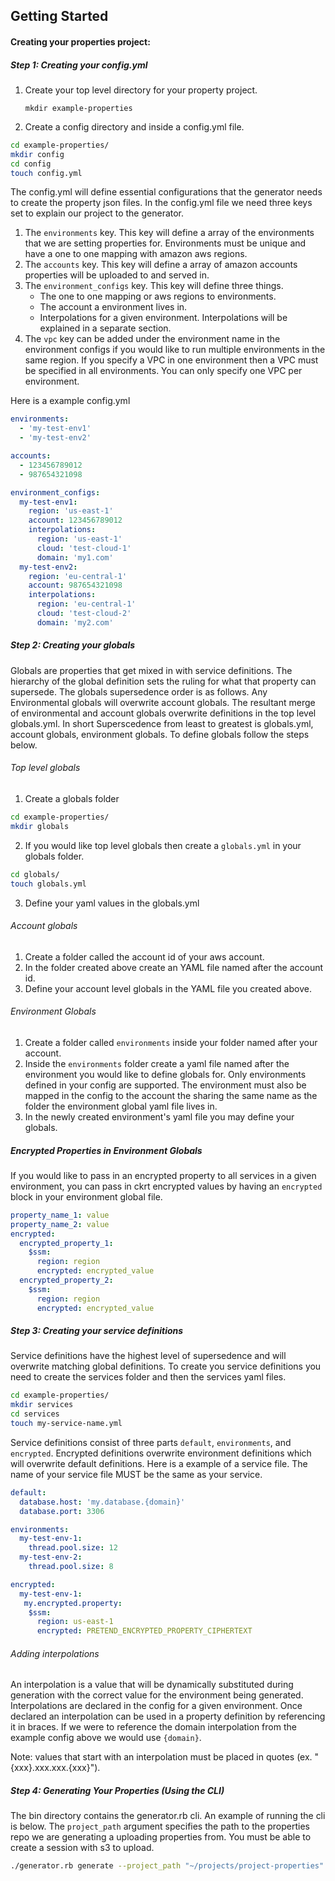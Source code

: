 ## **Getting Started**

#### Creating your properties project:
##### Step 1: Creating your config.yml
1. Create your top level directory for your property project.

    `mkdir example-properties`

2. Create a config directory and inside a config.yml file.

```sh
cd example-properties/
mkdir config
cd config
touch config.yml
```

The config.yml will define essential configurations that the generator needs to create the property json files.
In the config.yml file we need three keys set to explain our project to the generator.

1. The `environments` key. This key will define a array of the environments that we are setting properties for. Environments must be unique and have a one to one mapping with amazon aws regions.
2. The `accounts` key. This key will define a array of amazon accounts properties will be uploaded to and served in. 
3. The `environment_configs` key. This key will define three things. 
    * The one to one mapping or aws regions to environments.
    * The account a environment lives in.
    * Interpolations for a given environment. Interpolations will be explained in a separate section. 
4. The `vpc` key can be added under the environment name in the environment configs if you would like to run multiple environments in the same region. If you specify a VPC in one environment then a VPC must be specified in all environments. You can only specify one VPC per environment.
    
Here is a example config.yml
```yaml
environments:
  - 'my-test-env1'
  - 'my-test-env2'

accounts:
  - 123456789012
  - 987654321098

environment_configs:
  my-test-env1:
    region: 'us-east-1'
    account: 123456789012
    interpolations:
      region: 'us-east-1'
      cloud: 'test-cloud-1'
      domain: 'my1.com'
  my-test-env2:
    region: 'eu-central-1'
    account: 987654321098
    interpolations:
      region: 'eu-central-1'
      cloud: 'test-cloud-2'
      domain: 'my2.com'
```
    
##### Step 2: Creating your globals
Globals are properties that get mixed in with service definitions. The hierarchy of the global definition sets the ruling for what that property can supersede. 
The globals supersedence order is as follows. Any Environmental globals will overwrite account globals. The resultant merge of environmental and account globals overwrite definitions in the top level globals.yml. In short
Superscedence from least to greatest is globals.yml, account globals, environment globals. To define globals follow the steps below.
###### Top level globals
1. Create a globals folder
```sh
cd example-properties/
mkdir globals
```
2. If you would like top level globals then create a `globals.yml` in your globals folder.
```sh
cd globals/
touch globals.yml
```
3. Define your yaml values in the globals.yml
###### Account globals
1. Create a folder called the account id of your aws account.
2. In the folder created above create an YAML file named after the account id. 
3. Define your account level globals in the YAML file you created above.
###### Environment Globals
1. Create a folder called `environments` inside your folder named after your account.
2. Inside the `environments` folder create a yaml file named after the environment you would like to define globals for. Only environments defined in your config are supported. The environment must also be mapped in the config to the account the sharing the same name as the folder the environment global yaml file lives in. 
3. In the newly created environment's yaml file you may define your globals.
##### Encrypted Properties in Environment Globals
If you would like to pass in an encrypted property to all services in a given environment, you can pass in ckrt encrypted values by having an `encrypted` block in your environment global file.
```yaml
property_name_1: value
property_name_2: value
encrypted:
  encrypted_property_1:
    $ssm:
      region: region
      encrypted: encrypted_value
  encrypted_property_2:
    $ssm:
      region: region
      encrypted: encrypted_value
```

##### Step 3: Creating your service definitions
Service definitions have the highest level of supersedence and will overwrite matching global definitions. 
To create you service definitions you need to create the services folder and then the services yaml files.
```sh
cd example-properties/
mkdir services
cd services
touch my-service-name.yml
```
Service definitions consist of three parts `default`, `environments`, and `encrypted`. Encrypted definitions overwrite environment definitions which will overwrite default definitions. Here is a example of a service file. The name of your service file MUST be the same as your service. 
```yaml
default:
  database.host: 'my.database.{domain}'
  database.port: 3306

environments:
  my-test-env-1:
    thread.pool.size: 12
  my-test-env-2:
    thread.pool.size: 8

encrypted:
  my-test-env-1:
   my.encrypted.property:
    $ssm:
      region: us-east-1
      encrypted: PRETEND_ENCRYPTED_PROPERTY_CIPHERTEXT
```
###### Adding interpolations
An interpolation is a  value that will be dynamically substituted during generation with the correct value for the environment being generated. Interpolations are declared in the config for a given environment. Once declared an interpolation can be used in a property definition by referencing it in braces. If we were to reference the domain interpolation from the example config above we would use `{domain}`.

Note: values that start with an interpolation must be placed in quotes (ex. "{xxx}.xxx.xxx.{xxx}"). 

##### Step 4: Generating Your Properties (Using the CLI)
The bin directory contains the generator.rb cli. An example of running the cli is below. The `project_path` argument specifies the path to the properties repo we are generating a uploading properties from. You must be able to create a session with s3 to upload.
```sh
./generator.rb generate --project_path "~/projects/project-properties" --upload true --upload_account "123456789012" --upload_region "us-east-1" --upload_bucket "propertiesbucket.my-cloud.com"
```
